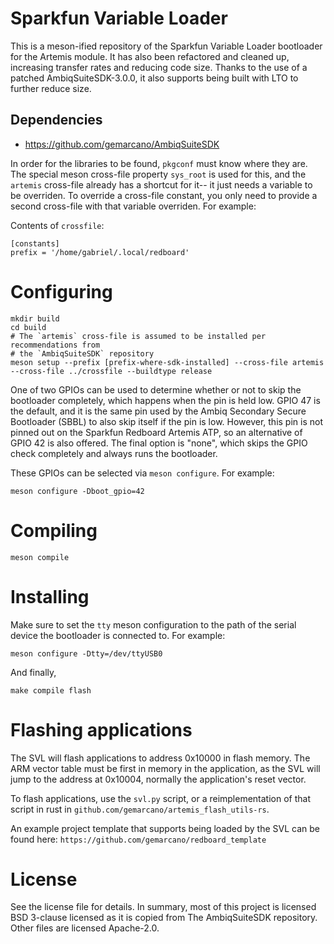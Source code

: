 # Sparkfun Variable Loader

This is a meson-ified repository of the Sparkfun Variable Loader bootloader for
the Artemis module. It has also been refactored and cleaned up, increasing
transfer rates and reducing code size. Thanks to the use of a patched
AmbiqSuiteSDK-3.0.0, it also supports being built with LTO to further reduce
size.

## Dependencies

 - https://github.com/gemarcano/AmbiqSuiteSDK

In order for the libraries to be found, `pkgconf` must know where they are. The
special meson cross-file property `sys_root` is used for this, and the
`artemis` cross-file already has a shortcut for it-- it just needs a
variable to be overriden. To override a cross-file constant, you only need to
provide a second cross-file with that variable overriden. For example:

Contents of `crossfile`:
```
[constants]
prefix = '/home/gabriel/.local/redboard'
```

# Configuring

```
mkdir build
cd build
# The `artemis` cross-file is assumed to be installed per recommendations from
# the `AmbiqSuiteSDK` repository
meson setup --prefix [prefix-where-sdk-installed] --cross-file artemis --cross-file ../crossfile --buildtype release
```

One of two GPIOs can be used to determine whether or not to skip the bootloader
completely, which happens when the pin is held low. GPIO 47 is the default, and
it is the same pin used by the Ambiq Secondary Secure Bootloader (SBBL) to also
skip itself if the pin is low. However, this pin is not pinned out on the
Sparkfun Redboard Artemis ATP, so an alternative of GPIO 42 is also offered.
The final option is "none", which skips the GPIO check completely and always
runs the bootloader.

These GPIOs can be selected via `meson configure`. For example:

```
meson configure -Dboot_gpio=42
```

# Compiling

```
meson compile
```

# Installing

Make sure to set the `tty` meson configuration to the path of the serial device
the bootloader is connected to. For example:

```
meson configure -Dtty=/dev/ttyUSB0
```

And finally,

```
make compile flash
```

# Flashing applications

The SVL will flash applications to address 0x10000 in flash memory. The ARM
vector table must be first in memory in the application, as the SVL will jump
to the address at 0x10004, normally the application's reset vector.

To flash applications, use the `svl.py` script, or a reimplementation of that
script in rust in `github.com/gemarcano/artemis_flash_utils-rs`.

An example project template that supports being loaded by the SVL can be found
here: `https://github.com/gemarcano/redboard_template`

# License

See the license file for details. In summary, most of this project is licensed
BSD 3-clause licensed as it is copied from The AmbiqSuiteSDK repository. Other
files are licensed Apache-2.0.
